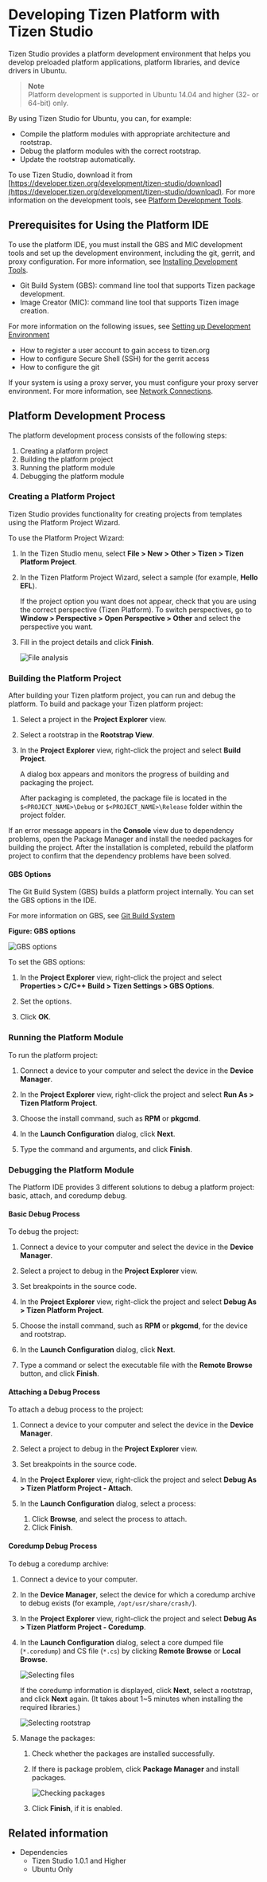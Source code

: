 # Developing Tizen Platform with Tizen Studio

Tizen Studio provides a platform development environment that helps you develop preloaded platform applications, platform libraries, and device drivers in Ubuntu.

> **Note**  
> Platform development is supported in Ubuntu 14.04 and higher (32- or 64-bit) only.

By using Tizen Studio for Ubuntu, you can, for example:

- Compile the platform modules with appropriate architecture and rootstrap.
- Debug the platform modules with the correct rootstrap.
- Update the rootstrap automatically.

To use Tizen Studio, download it from [https://developer.tizen.org/development/tizen-studio/download](https://developer.tizen.org/development/tizen-studio/download). For more information on the development tools, see [Platform Development Tools](platform-tools.md).

## Prerequisites for Using the Platform IDE

To use the platform IDE, you must install the GBS and MIC development tools and set up the development environment, including the git, gerrit, and proxy configuration. For more information, see [Installing Development Tools](../../../platform/developing/installing.md).

- Git Build System (GBS): command line tool that supports Tizen package development.
- Image Creator (MIC): command line tool that supports Tizen image creation.

For more information on the following issues, see [Setting up Development Environment](../../../platform/developing/setting-up.md)

- How to register a user account to gain access to tizen.org
- How to configure Secure Shell (SSH) for the gerrit access
- How to configure the git

If your system is using a proxy server, you must configure your proxy server environment. For more information, see [Network Connections](http://help.eclipse.org/mars/index.jsp?topic=%2Forg.eclipse.platform.doc.user%2Freference%2Fref-net-preferences.htm).

## Platform Development Process

The platform development process consists of the following steps:

1. Creating a platform project
2. Building the platform project
3. Running the platform module
4. Debugging the platform module

### Creating a Platform Project

Tizen Studio provides functionality for creating projects from templates using the Platform Project Wizard.

To use the Platform Project Wizard:

1. In the Tizen Studio menu, select **File > New > Other > Tizen > Tizen Platform Project**.

2. In the Tizen Platform Project Wizard, select a sample (for example, **Hello EFL**).

   If the project option you want does not appear, check that you are using the correct perspective (Tizen Platform). To switch perspectives, go to **Window > Perspective > Open Perspective > Other** and select the perspective you want.

3. Fill in the project details and click **Finish**.

   ![File analysis](./media/platform_project_wizard.png)

### Building the Platform Project

After building your Tizen platform project, you can run and debug the platform. To build and package your Tizen platform project:

1. Select a project in the **Project Explorer** view.

2. Select a rootstrap in the **Rootstrap View**.

3. In the **Project Explorer** view, right-click the project and select **Build Project**.

   A dialog box appears and monitors the progress of building and packaging the project.

   After packaging is completed, the package file is located in the `$<PROJECT_NAME>\Debug` or `$<PROJECT_NAME>\Release` folder within the project folder.

If an error message appears in the **Console** view due to dependency problems, open the Package Manager and install the needed packages for building the project. After the installation is completed, rebuild the platform project to confirm that the dependency problems have been solved.

#### GBS Options

The Git Build System (GBS) builds a platform project internally. You can set the GBS options in the IDE.

For more information on GBS, see [Git Build System](../../../platform/reference/gbs/gbs-build.md)

**Figure: GBS options**

![GBS options](./media/platform_gbs_options.png)

To set the GBS options:

1. In the **Project Explorer** view, right-click the project and select **Properties > C/C++ Build > Tizen Settings > GBS Options**.

2. Set the options.

3. Click **OK**.

### Running the Platform Module

To run the platform project:

1. Connect a device to your computer and select the device in the **Device Manager**.

2. In the **Project Explorer** view, right-click the project and select **Run As > Tizen Platform Project**.

3. Choose the install command, such as **RPM** or **pkgcmd**.

4. In the **Launch Configuration** dialog, click **Next**.

5. Type the command and arguments, and click **Finish**.

### Debugging the Platform Module

The Platform IDE provides 3 different solutions to debug a platform project: basic, attach, and coredump debug.

#### Basic Debug Process

To debug the project:

1. Connect a device to your computer and select the device in the **Device Manager**.

2. Select a project to debug in the **Project Explorer** view.

3. Set breakpoints in the source code.

4. In the **Project Explorer** view, right-click the project and select **Debug As > Tizen Platform Project**.

5. Choose the install command, such as **RPM** or **pkgcmd**, for the device and rootstrap.

6. In the **Launch Configuration** dialog, click **Next**.

7. Type a command or select the executable file with the **Remote Browse** button, and click **Finish**.

#### Attaching a Debug Process

To attach a debug process to the project:

1. Connect a device to your computer and select the device in the **Device Manager**.

2. Select a project to debug in the **Project Explorer** view.

3. Set breakpoints in the source code.

4. In the **Project Explorer** view, right-click the project and select **Debug As > Tizen Platform Project - Attach**.

5. In the **Launch Configuration** dialog, select a process:

   1. Click **Browse**, and select the process to attach.
   2. Click **Finish**.

#### Coredump Debug Process

To debug a coredump archive:

1. Connect a device to your computer.

2. In the **Device Manager**, select the device for which a coredump archive to debug exists (for example, `/opt/usr/share/crash/`).

3. In the **Project Explorer** view, right-click the project and select **Debug As > Tizen Platform Project - Coredump**.

4. In the **Launch Configuration** dialog, select a core dumped file (`*.coredump`) and CS file (`*.cs`) by clicking **Remote Browse** or **Local Browse**.

   ![Selecting files](./media/platform_codedump_files.png)

   If the coredump information is displayed, click **Next**, select a rootstrap, and click **Next** again. (It takes about 1~5 minutes when installing the required libraries.)

   ![Selecting rootstrap](./media/platform_rootstrap.png)

5. Manage the packages:

   1. Check whether the packages are installed successfully.

   2. If there is package problem, click **Package Manager** and install packages.

      ![Checking packages](./media/platform_packages.png)

   3. Click **Finish**, if it is enabled.

## Related information
- Dependencies
   - Tizen Studio 1.0.1 and Higher
   - Ubuntu Only
